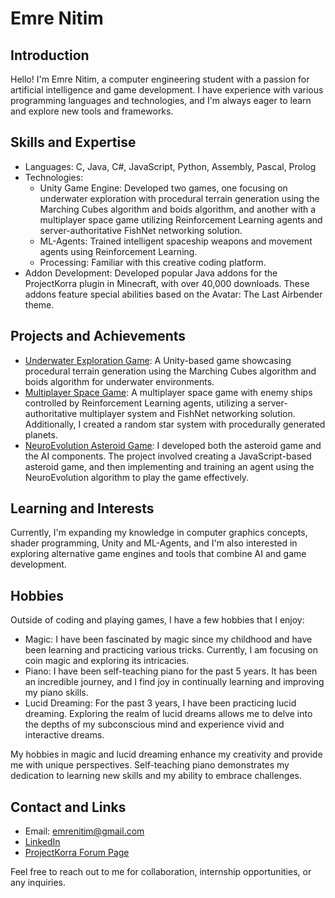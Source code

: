 # Emre Nitim

## Introduction
Hello! I'm Emre Nitim, a computer engineering student with a passion for artificial intelligence and game development. I have experience with various programming languages and technologies, and I'm always eager to learn and explore new tools and frameworks.

## Skills and Expertise
- Languages: C, Java, C#, JavaScript, Python, Assembly, Pascal, Prolog
- Technologies:
  - Unity Game Engine: Developed two games, one focusing on underwater exploration with procedural terrain generation using the Marching Cubes algorithm and boids algorithm, and another with a multiplayer space game utilizing Reinforcement Learning agents and server-authoritative FishNet networking solution.
  - ML-Agents: Trained intelligent spaceship weapons and movement agents using Reinforcement Learning.
  - Processing: Familiar with this creative coding platform.
- Addon Development: Developed popular Java addons for the ProjectKorra plugin in Minecraft, with over 40,000 downloads. These addons feature special abilities based on the Avatar: The Last Airbender theme.

## Projects and Achievements
- [Underwater Exploration Game](https://github.com/emrenitim/underwater-exploration-game): A Unity-based game showcasing procedural terrain generation using the Marching Cubes algorithm and boids algorithm for underwater environments.
- [Multiplayer Space Game](https://github.com/emrenitim/multiplayer-space-game): A multiplayer space game with enemy ships controlled by Reinforcement Learning agents, utilizing a server-authoritative multiplayer system and FishNet networking solution. Additionally, I created a random star system with procedurally generated planets.
- [NeuroEvolution Asteroid Game](https://github.com/emrenitim/neuroevolution-asteroid-game): I developed both the asteroid game and the AI components. The project involved creating a JavaScript-based asteroid game, and then implementing and training an agent using the NeuroEvolution algorithm to play the game effectively.

## Learning and Interests
Currently, I'm expanding my knowledge in computer graphics concepts, shader programming, Unity and ML-Agents, and I'm also interested in exploring alternative game engines and tools that combine AI and game development.

## Hobbies
Outside of coding and playing games, I have a few hobbies that I enjoy:

- Magic: I have been fascinated by magic since my childhood and have been learning and practicing various tricks. Currently, I am focusing on coin magic and exploring its intricacies.
- Piano: I have been self-teaching piano for the past 5 years. It has been an incredible journey, and I find joy in continually learning and improving my piano skills.
- Lucid Dreaming: For the past 3 years, I have been practicing lucid dreaming. Exploring the realm of lucid dreams allows me to delve into the depths of my subconscious mind and experience vivid and interactive dreams.

My hobbies in magic and lucid dreaming enhance my creativity and provide me with unique perspectives. Self-teaching piano demonstrates my dedication to learning new skills and my ability to embrace challenges.

## Contact and Links
- Email: emrenitim@gmail.com
- [LinkedIn](https://www.linkedin.com/in/emrenitim)
- [ProjectKorra Forum Page](https://projectkorra.com/forum/members/emre-nitim.18109/)

Feel free to reach out to me for collaboration, internship opportunities, or any inquiries.

